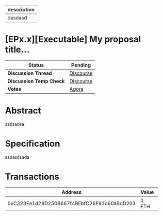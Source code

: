 | description |
| ----------- |
| dasdasd     |

# [EPx.x][Executable] My proposal title...

  
  | **Status**            | Pending                                                                                                                                      |
  | --------------------- | ------------------------------------------------------------------------------------------------------------------------------------------- |
  | **Discussion Thread** |  [Discourse](https://discuss.ens.domains/t/temp-check-swap-portion-of-treasury-usdc-to-dai/16304)                                                                                              |
  | **Discussion Temp Check** |  [Discourse](https://discuss.ens.domains/t/temp-check-swap-portion-of-treasury-usdc-to-dai/16304)                                                                                              |
  | **Votes**             | [Agora](https://agora.ensdao.org/proposals/025429388146994345480917387496407103657922353496136200080960587537904993818)                                                                                                                                     |
  

# Abstract 
 sadsadsa

# Specification 
 asdasdsada

# Transactions 
 | Address                                    | Value | Function | Argument | Value |
| ------------------------------------------ | ----- | -------- | -------- | ----- |
| 0xC323Ee1d28D2508667f4BEbfC26F93c60aBdD203 | 1 ETH |          |          |       |